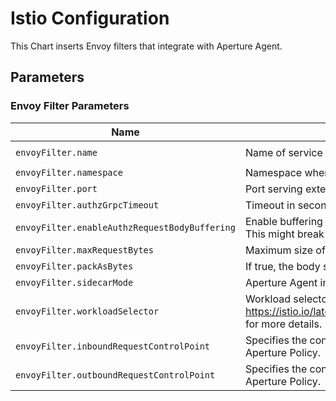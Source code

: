 # Istio Configuration

This Chart inserts Envoy filters that integrate with Aperture Agent.

## Parameters

### Envoy Filter Parameters

| Name                                          | Description                                                                                                                                            | Value            |
| --------------------------------------------- | ------------------------------------------------------------------------------------------------------------------------------------------------------ | ---------------- |
| `envoyFilter.name`                            | Name of service running `aperture-agent`                                                                                                               | `aperture-agent` |
| `envoyFilter.namespace`                       | Namespace where `aperture-agent` is running                                                                                                            | `default`        |
| `envoyFilter.port`                            | Port serving external authorization API and for streaming access logs                                                                                  | `8080`           |
| `envoyFilter.authzGrpcTimeout`                | Timeout in seconds to authorization requests made to `aperture-agent`.                                                                                 | `0.25s`          |
| `envoyFilter.enableAuthzRequestBodyBuffering` | Enable buffering request body that is sent over external authorization API. Note: This might break some streaming APIs.                                | `true`           |
| `envoyFilter.maxRequestBytes`                 | Maximum size of request that is sent over external authorization API                                                                                   | `8192`           |
| `envoyFilter.packAsBytes`                     | If true, the body sent to the external authorization service is set with raw bytes.                                                                    | `false`          |
| `envoyFilter.sidecarMode`                     | Aperture Agent installed using the Sidecar mode                                                                                                        | `false`          |
| `envoyFilter.workloadSelector`                | Workload selector for Istio EnvoyFilter. Refer to https://istio.io/latest/docs/reference/config/networking/sidecar/#WorkloadSelector for more details. | `{}`             |
| `envoyFilter.inboundRequestControlPoint`      | Specifies the control point for inbound requests, used to refer the service in Aperture Policy.                                                        | `nil`            |
| `envoyFilter.outboundRequestControlPoint`     | Specifies the control point for outbound requests, used to refer the service in Aperture Policy.                                                       | `nil`            |
